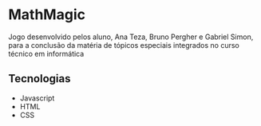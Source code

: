 # MathMagic
Jogo desenvolvido pelos aluno, Ana Teza, Bruno Pergher e Gabriel Simon, para a conclusão da matéria de tópicos especiais integrados no curso técnico em informática

## Tecnologias

- Javascript
- HTML
- CSS
